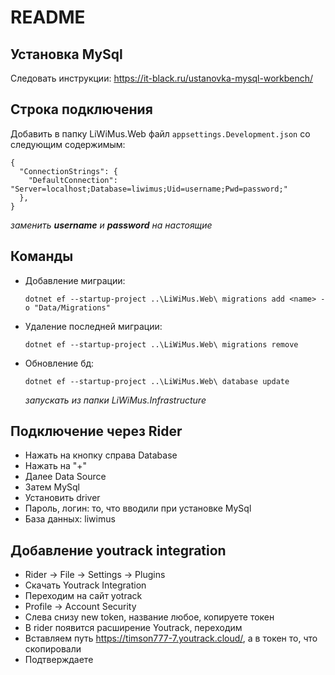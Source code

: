 # README
## Установка MySql
Следовать инструкции: https://it-black.ru/ustanovka-mysql-workbench/

## Строка подключения
Добавить в папку LiWiMus.Web файл `appsettings.Development.json` со следующим содержимым:
```
{
  "ConnectionStrings": {
    "DefaultConnection": "Server=localhost;Database=liwimus;Uid=username;Pwd=password;"
  },
}
```
*заменить **username** и **password** на настоящие*

## Команды
* Добавление миграции:
  ```
  dotnet ef --startup-project ..\LiWiMus.Web\ migrations add <name> -o "Data/Migrations"
  ```
* Удаление последней миграции:
  ```
  dotnet ef --startup-project ..\LiWiMus.Web\ migrations remove
  ```
* Обновление бд:
  ```
  dotnet ef --startup-project ..\LiWiMus.Web\ database update
  ```
  *запускать из папки LiWiMus.Infrastructure* 
  
## Подключение через Rider
* Нажать на кнопку справа Database
* Нажать на "+"
* Далее Data Source 
* Затем MySql
* Установить driver
* Пароль, логин: то, что вводили при установке MySql
* База данных: liwimus

## Добавление youtrack integration
* Rider -> File -> Settings -> Plugins
* Скачать Youtrack Integration
* Переходим на сайт yotrack 
* Profile -> Account Security
* Слева снизу new token, название любое, копируете токен
* В rider появится расширение Youtrack, переходим
* Вставляем путь https://timson777-7.youtrack.cloud/, а в токен то, что скопировали
* Подтверждаете
